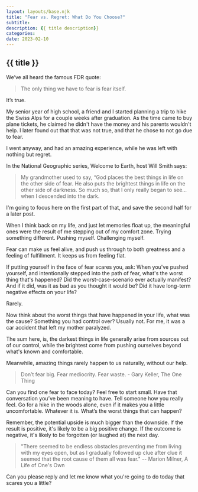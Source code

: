 ```yaml
---
layout: layouts/base.njk
title: "Fear vs. Regret: What Do You Choose?"
subtitle: 
description: {{ title description}}
categories:
date: 2023-02-10
---
```


## {{ title }}

We’ve all heard the famous FDR quote:

> The only thing we have to fear is fear itself.

It’s true.

My senior year of high school, a friend and I started planning a trip to hike the Swiss Alps for a couple weeks after graduation. As the time came to buy plane tickets, he claimed he didn't have the money and his parents wouldn't help. I later found out that that was not true, and that he chose to not go due to fear.

I went anyway, and had an amazing experience, while he was left with nothing but regret.

In the National Geographic series, Welcome to Earth, host Will Smith says:

> My grandmother used to say, “God places the best things in life on the other side of fear. He also puts the brightest things in life on the other side of darkness. So much so, that I only really began to see… when I descended into the dark.

I'm going to focus here on the first part of that, and save the second half for a later post.

When I think back on my life, and just let memories float up, the meaningful ones were the result of me stepping out of my comfort zone. Trying something different. Pushing myself. Challenging myself. 

Fear can make us feel alive, and push us through to both greatness and a feeling of fulfillment. It keeps us from feeling flat.

If putting yourself in the face of fear scares you, ask: When you've pushed yourself, and intentionally stepped into the path of fear, what's the worst thing that's happened? Did the worst-case-scenario ever actually manifest? And if it did, was it as bad as you thought it would be? Did it have long-term negative effects on your life?

Rarely.

Now think about the worst things that have happened in your life, what was the cause? Something you had control over? Usually not. For me, it was a car accident that left my mother paralyzed.

The sum here, is, the darkest things in life generally arise from sources out of our control, while the brightest come from pushing ourselves beyond what's known and comfortable. 

Meanwhile, amazing things rarely happen to us naturally, without our help.

> Don’t fear big. Fear mediocrity. Fear waste. - Gary Keller, The One Thing

Can you find one fear to face today? Feel free to start small. Have that conversation you’ve been meaning to have. Tell someone how you really feel. Go for a hike in the woods alone, even if it makes you a little uncomfortable. Whatever it is. What’s the worst things that can happen?

Remember, the potential upside is much bigger than the downside. If the result is positive, it's likely to be a big positive change. If the outcome is negative, it's likely to be forgotten (or laughed at) the next day.

> "There seemed to be endless obstacles preventing me from living with my eyes open, but as I gradually followed up clue after clue it seemed that the root cause of them all was fear."  -- Marion Milner,  A Life of One's Own

Can you please reply and let me know what you're going to do today that scares you a little?
